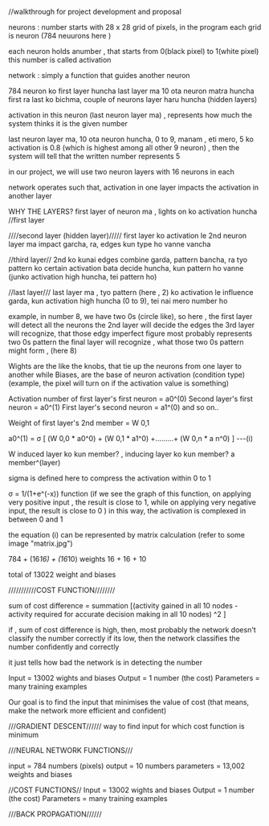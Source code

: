 //walkthrough for project development and proposal

neurons : 
number starts with 28 x 28 grid of pixels, in the program
each grid is neuron (784 neuurons here )

each neuron holds anumber , that starts from 0(black pixel) to 1(white pixel)
this number is called activation

network : 
 simply a function that guides another neuron
 
784 neuron ko first layer huncha
last layer ma 10 ota neuron matra huncha
first ra last ko bichma, couple of neurons layer haru huncha (hidden layers)

activation in this neuron (last neuron layer ma) , represents how much the system thinks it is the given number

last neuron layer ma, 10 ota neuron huncha, 0 to 9, manam , eti mero, 5 ko activation is 0.8 (which is highest among all other 9 neuron) , then the system will tell that the written number represents 5


in our project, we will use two neuron layers with 16 neurons in each

network operates such that, activation in one layer impacts the activation in another layer


WHY THE LAYERS?
 first layer of neuron ma , lights on ko activation huncha //first layer

 ////second layer (hidden layer)///// first layer ko  activation le 2nd  neuron layer ma impact garcha, ra, edges kun type ho vanne vancha

 //third layer// 2nd ko kunai edges combine garda, pattern bancha, ra tyo pattern ko certain activation bata decide huncha, kun pattern ho vanne (junko activation high huncha, tei pattern ho)

 //last layer/// last layer ma , tyo pattern (here , 2) ko activation le influence garda, kun activation high huncha (0 to 9), tei nai mero number ho

 example, in number 8, we have two 0s (circle like), so here , the first layer will detect all the neurons
 the 2nd layer will decide the edges
 the 3rd layer will recognize, that those edgy imperfect figure most probably represents two 0s pattern
 the final layer will recognize , what those two 0s pattern might form , (here 8)

 Wights are the like the knobs, that tie up the neurons from one layer to another
 while Biases, are the base of neuron activation (condition type)
 (example, the pixel will turn on if the activation value is something)


 Activation number of first layer's first neuron = a0^(0)
 Second layer's first neuron = a0^(1)
 First layer's second neuron = a1^(0)
and so on..

Weight of first layer's 2nd member = W 0,1

a0^(1) = σ [ (W 0,0 * a0^0) + (W 0,1 * a1^0) +.........+  (W 0,n  * a n^0) ] ---(i)

W induced layer ko kun member? , inducing layer ko kun member?
a member^(layer)

sigma is defined here to compress the activation within 0 to 1

σ = 1/(1+e^(-x)) function (if we see the graph of this function, on applying very positive input , the result is close to 1, while on applying very negative input, the result is close to 0 ) in this way, the activation is complexed in between 0 and 1


the equation (i) can be represented by matrix calculation
(refer to some image "matrix.jpg")


784 + (16*16) + (16*10) weights
16 + 16 + 10 

total of 13022 weight and biases

///////////COST FUNCTION////////

sum of cost difference = summation [(activity gained in all 10 nodes - activity required for accurate decision making in all 10 nodes) ^2 ]

if , sum of cost difference is high, then, most probably the network doesn't classify the number correctly
if its low, then the network classifies the number confidently and correctly

it just tells how bad the network is in detecting the number 

Input = 13002 wights and biases
Output = 1 number (the cost)
Parameters = many training examples


Our goal is to find the input that minimises the value of cost (that means, make the network more efficient and confident)

///GRADIENT DESCENT//////
way to find input for which cost function is minimum

///NEURAL NETWORK FUNCTIONS///

input = 784 numbers (pixels)
output = 10 numbers
parameters = 13,002 weights and biases

//COST FUNCTIONS//
Input = 13002 wights and biases
Output = 1 number (the cost)
Parameters = many training examples

///BACK PROPAGATION//////

